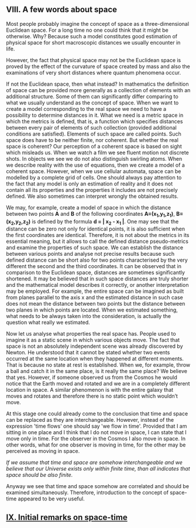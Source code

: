 ## VIII. A few words about space

Most people probably imagine the concept of space as a three-dimensional Euclidean space. For a long time no one could think that it might be otherwise. Why? Because such a model constitutes good estimation of  physical space for short macroscopic distances we usually encounter in life.

However, the fact that physical space may not be the Euclidean space is proved by the effect of the curvature of space created by mass and also the examinations of very short distances where quantum phenomena occur.

If not the Euclidean space, then what instead? In mathematics the definition of space can be provided more generally as a collection of elements with an additional structure. Some of them can significantly differ comparing to what we usually understand as the concept of space. When we want to create a model corresponding to the real space we need to have a possibility to determine distances in it. What we need is a metric space in which the metrics is defined, that is, a function which specifies distances between every pair of elements of such collection (provided additional conditions are satisfied). Elements of such space are called points. Such space does have to be neither finite, nor coherent. But whether the real space is coherent? Our perception of a coherent space is based on sight which misleads us. When we watch a film we see fluent motion not discrete shots. In objects we see we do not also distinguish swirling atoms. When we describe reality with the use of equations, then we create a model of a coherent space. However, when we use cellular automata, space can be modelled by a complete grid of cells. One should always pay attention to the fact that any model is only an estimation of reality and it does not contain all its properties and the properties it includes are not precisely defined. We also sometimes can interpret wrongly the obtained results.

We may, for example, create a model of space in which the distance between two points  **A** and **B** of the following coordinates
**A=(x<sub>1</sub>,y<sub>1</sub>,z<sub>1</sub>)**, **B=(x<sub>2</sub>,y<sub>2</sub>,z<sub>2</sub>)** is defined by the formula **d = | x<sub>2</sub> - x<sub>1</sub> |**. 
One may see that the distance can be zero not only for identical points, it is also sufficient when the first coordinates are identical. Therefore, it is not about the metrics in its essential meaning, but it allows to call the defined distance pseudo-metrics and examine the properties of such space. We can establish the distance between various points and analyse not precise results because such defined distance can be  short also for two points characterised by the very different the second and the third coordinates. It can be observed that in comparison to the Euclidean space, distances are sometimes significantly shortened. It may be believed that in such space distances are truly shorter and the mathematical model describes it correctly, or another interpretation may be employed. For example, the entire space can be imagined as built from planes parallel to the axis x and the estimated distance in such case does not mean the distance between two points but the distance between two planes in which points are located. When we estimated something, what needs to be always taken into the consideration, is actually the question what really we estimated.

Now let us analyse what properties the real space has. People used to imagine it as a static scene in which various objects move. The fact that space is not an absolutely independent scene was already discovered by Newton. He understood that it cannot be stated whether two events occurred at the same location when they happened at different moments. That is because no state at rest is established. When we, for example, throw a ball and catch it in the same place, is it really the same place? We believe that yes. However, if someone observed us from the Cosmos he would notice that the Earth moved and rotated and we are in a completely different location in space. A similar phenomenon is with the entire galaxy that moves and rotates and therefore there is no static point which wouldn’t move.

At this stage one could already come to the conclusion that time and space can be replaced as they are interchangeable. However, instead of the expression 'time flows' one should say 'we flow in time'. Provided that I am sitting in one place and I think that I do not move in space, I can state that I move only in time. For the observer in the Cosmos I also move in space. In other words, what for one observer is moving in time, for the other may be perceived as moving in space.

*If we assume that time and space are somehow interchangeable and we believe that our Universe exists only within finite time, than all indicates that space should be also finite.*

Anyway we see that time and space somehow are correlated and should be examined simultaneously. Therefore, introduction to the concept of space-time appeared to be very useful.

## [IX. Initial remarks on space-time](rozdzial9)  
